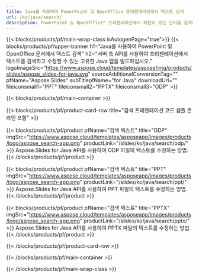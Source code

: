 ```yaml
---
title: Java를 사용하여 PowerPoint 및 OpenOffice 프레젠테이션에서 텍스트 검색
url: /ko/java/search/
description: PowerPoint 및 OpenOffice™ 프레젠테이션에서 패턴이 있는 단어를 검색하는 Java 소스 코드
---
```


{{< blocks/products/pf/main-wrap-class isAutogenPage="true">}}
{{< blocks/products/pf/upper-banner h1="Java를 사용하여 PowerPoint 및 OpenOffice 문서에서 텍스트 검색" h2="서버 측 API를 사용하여 프리젠테이션에서 텍스트를 검색하고 수정할 수 있는 고유한 Java 앱을 빌드하십시오." logoImageSrc="https://www.aspose.cloud/templates/aspose/img/products/slides/aspose_slides-for-java.svg" sourceAdditionalConversionTag="" pfName="Aspose.Slides" subTitlepfName="for Java" downloadUrl="" fileiconsmall1="PPT" fileiconsmall2="PPTX" fileiconsmall3="ODP" >}}

{{< blocks/products/pf/main-container >}}

{{< blocks/products/pf/product-card-row title="검색 프레젠테이션 코드 샘플 온라인 포함" >}}

{{< blocks/products/pf/product pfName="검색 텍스트" title="ODP" imgSrc="https://www.aspose.cloud/templates/asposeapp/images/products/logo/aspose_search-app.png" productLink="/slides/ko/java/search/odp/" >}}
Aspose.Slides for Java API를 사용하여 ODP 파일의 텍스트를 수정하는 방법.
{{< /blocks/products/pf/product >}}

{{< blocks/products/pf/product pfName="검색 텍스트" title="PPT" imgSrc="https://www.aspose.cloud/templates/asposeapp/images/products/logo/aspose_search-app.png" productLink="/slides/ko/java/search/ppt/" >}}
Aspose.Slides for Java API를 사용하여 PPT 파일의 텍스트를 수정하는 방법.
{{< /blocks/products/pf/product >}}

{{< blocks/products/pf/product pfName="검색 텍스트" title="PPTX" imgSrc="https://www.aspose.cloud/templates/asposeapp/images/products/logo/aspose_search-app.png" productLink="/slides/ko/java/search/pptx/" >}}
Aspose.Slides for Java API를 사용하여 PPTX 파일의 텍스트를 수정하는 방법.
{{< /blocks/products/pf/product >}}



{{< /blocks/products/pf/product-card-row >}}

{{< /blocks/products/pf/main-container >}}
    
{{< /blocks/products/pf/main-wrap-class >}}